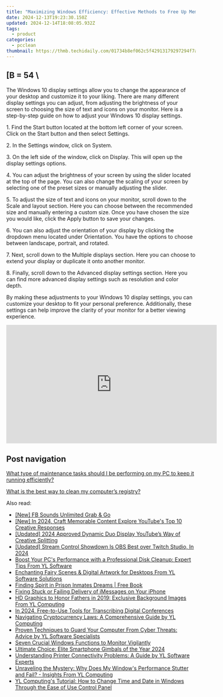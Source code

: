 ```yaml
---
title: "Maximizing Windows Efficiency: Effective Methods to Free Up Memory for Apps - By YL Computing & YL Software"
date: 2024-12-13T19:23:30.150Z
updated: 2024-12-14T18:08:05.932Z
tags:
  - product
categories:
  - pcclean
thumbnail: https://thmb.techidaily.com/01734b8ef062c5f42913179297294f7a33898d76f5f56b23f4fc2e8e00dd6cb9.jpg
---
```


## \[B = 54 \

The Windows 10 display settings allow you to change the appearance of your desktop and customize it to your liking. There are many different display settings you can adjust, from adjusting the brightness of your screen to choosing the size of text and icons on your monitor. Here is a step-by-step guide on how to adjust your Windows 10 display settings. 

1\. Find the Start button located at the bottom left corner of your screen. Click on the Start button and then select Settings.

2\. In the Settings window, click on System.

3\. On the left side of the window, click on Display. This will open up the display settings options. 

4\. You can adjust the brightness of your screen by using the slider located at the top of the page. You can also change the scaling of your screen by selecting one of the preset sizes or manually adjusting the slider.

5\. To adjust the size of text and icons on your monitor, scroll down to the Scale and layout section. Here you can choose between the recommended size and manually entering a custom size. Once you have chosen the size you would like, click the Apply button to save your changes.

6\. You can also adjust the orientation of your display by clicking the dropdown menu located under Orientation. You have the options to choose between landscape, portrait, and rotated.

7\. Next, scroll down to the Multiple displays section. Here you can choose to extend your display or duplicate it onto another monitor.

8\. Finally, scroll down to the Advanced display settings section. Here you can find more advanced display settings such as resolution and color depth. 

By making these adjustments to your Windows 10 display settings, you can customize your desktop to fit your personal preference. Additionally, these settings can help improve the clarity of your monitor for a better viewing experience.

<!-- affiliate ads begin -->
<iframe width="560" height="315" src="https://www.youtube.com/embed/ITtcSWvS8bo?si=4M4BfMgaabrW6148" title="YouTube video player" frameborder="0" allow="accelerometer; autoplay; clipboard-write; encrypted-media; gyroscope; picture-in-picture; web-share" referrerpolicy="strict-origin-when-cross-origin" allowfullscreen></iframe>
<!-- affiliate ads end -->

## Post navigation

[What type of maintenance tasks should I be performing on my PC to keep it running efficiently?](https://tools.techidaily.com/pcclean/products/)

[What is the best way to clean my computer’s registry?](https://tools.techidaily.com/pcclean/products/)

<ins class="adsbygoogle"
     style="display:block"
     data-ad-format="autorelaxed"
     data-ad-client="ca-pub-7571918770474297"
     data-ad-slot="1223367746"></ins>

<ins class="adsbygoogle"
     style="display:block"
     data-ad-client="ca-pub-7571918770474297"
     data-ad-slot="8358498916"
     data-ad-format="auto"
     data-full-width-responsive="true"></ins>

<span class="atpl-alsoreadstyle">Also read:</span>
<div><ul>
<li><a href="https://facebook-videos.techidaily.com/new-fb-sounds-unlimited-grab-and-go/"><u>[New] FB Sounds Unlimited Grab & Go</u></a></li>
<li><a href="https://facebook-video-footage.techidaily.com/new-in-2024-craft-memorable-content-explore-youtubes-top-10-creative-responses/"><u>[New] In 2024, Craft Memorable Content Explore YouTube's Top 10 Creative Responses</u></a></li>
<li><a href="https://facebook-video-footage.techidaily.com/updated-2024-approved-dynamic-duo-display-youtubes-way-of-creative-splitting/"><u>[Updated] 2024 Approved Dynamic Duo Display YouTube’s Way of Creative Splitting</u></a></li>
<li><a href="https://desktop-recording.techidaily.com/updated-stream-control-showdown-is-obs-best-over-twitch-studio-in-2024/"><u>[Updated] Stream Control Showdown Is OBS Best over Twitch Studio, In 2024</u></a></li>
<li><a href="https://discover-fantastic.techidaily.com/boost-your-pcs-performance-with-a-professional-disk-cleanup-expert-tips-from-yl-software/"><u>Boost Your PC's Performance with a Professional Disk Cleanup: Expert Tips From YL Software</u></a></li>
<li><a href="https://discover-fantastic.techidaily.com/enchanting-fairy-scenes-and-digital-artwork-for-desktops-from-yl-software-solutions/"><u>Enchanting Fairy Scenes & Digital Artwork for Desktops From YL Software Solutions</u></a></li>
<li><a href="https://novels-ebooks.techidaily.com/210457000-9781957208299-finding-spirit-in-prison-inmates-dreams/"><u>Finding Spirit in Prison Inmates Dreams | Free Book</u></a></li>
<li><a href="https://fox-that.techidaily.com/fixing-stuck-or-failing-delivery-of-imessages-on-your-iphone/"><u>Fixing Stuck or Failing Delivery of iMessages on Your iPhone</u></a></li>
<li><a href="https://discover-fantastic.techidaily.com/hd-graphics-to-honor-fathers-in-2019-exclusive-background-images-from-yl-computing/"><u>HD Graphics to Honor Fathers in 2019: Exclusive Background Images From YL Computing</u></a></li>
<li><a href="https://screen-sharing-recording.techidaily.com/in-2024-free-to-use-tools-for-transcribing-digital-conferences/"><u>In 2024, Free-to-Use Tools for Transcribing Digital Conferences</u></a></li>
<li><a href="https://discover-fantastic.techidaily.com/navigating-cryptocurrency-laws-a-comprehensive-guide-by-yl-computing/"><u>Navigating Cryptocurrency Laws: A Comprehensive Guide by YL Computing</u></a></li>
<li><a href="https://discover-fantastic.techidaily.com/proven-techniques-to-guard-your-computer-from-cyber-threats-advice-by-yl-software-specialists/"><u>Proven Techniques to Guard Your Computer From Cyber Threats: Advice by YL Software Specialists</u></a></li>
<li><a href="https://win11-tips.techidaily.com/seven-crucial-windows-functions-to-monitor-vigilantly/"><u>Seven Crucial Windows Functions to Monitor Vigilantly</u></a></li>
<li><a href="https://buynow-tips.techidaily.com/ultimate-choice-elite-smartphone-gimbals-of-the-year-2024/"><u>Ultimate Choice: Elite Smartphone Gimbals of the Year 2024</u></a></li>
<li><a href="https://discover-fantastic.techidaily.com/understanding-printer-connectivity-problems-a-guide-by-yl-software-experts/"><u>Understanding Printer Connectivity Problems: A Guide by YL Software Experts</u></a></li>
<li><a href="https://discover-fantastic.techidaily.com/unraveling-the-mystery-why-does-my-windows-performance-stutter-and-fail-insights-from-yl-computing/"><u>Unraveling the Mystery: Why Does My Window's Performance Stutter and Fail? - Insights From YL Computing</u></a></li>
<li><a href="https://discover-fantastic.techidaily.com/yl-computings-tutorial-how-to-change-time-and-date-in-windows-through-the-ease-of-use-control-panel/"><u>YL Computing's Tutorial: How to Change Time and Date in Windows Through the Ease of Use Control Panel</u></a></li>
</ul></div>

